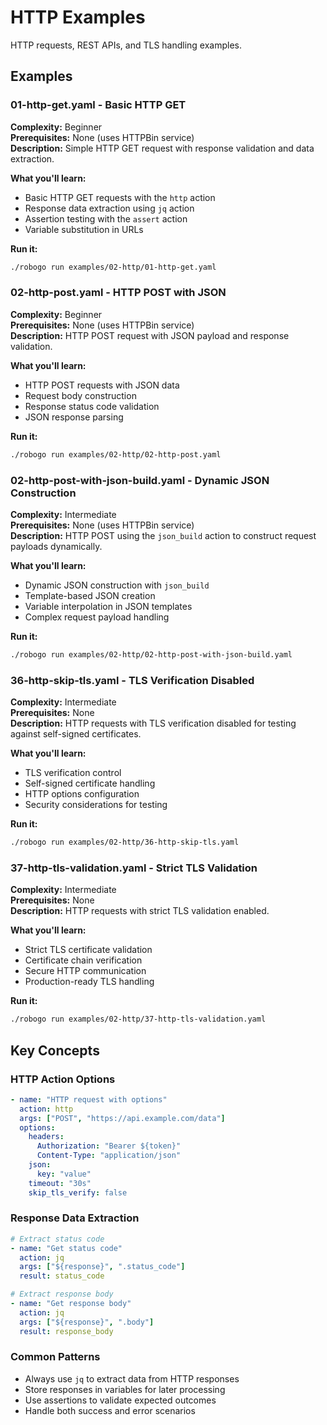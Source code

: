 # HTTP Examples

HTTP requests, REST APIs, and TLS handling examples.

## Examples

### 01-http-get.yaml - Basic HTTP GET
**Complexity:** Beginner  
**Prerequisites:** None (uses HTTPBin service)  
**Description:** Simple HTTP GET request with response validation and data extraction.

**What you'll learn:**
- Basic HTTP GET requests with the `http` action
- Response data extraction using `jq` action
- Assertion testing with the `assert` action
- Variable substitution in URLs

**Run it:**
```bash
./robogo run examples/02-http/01-http-get.yaml
```

### 02-http-post.yaml - HTTP POST with JSON
**Complexity:** Beginner  
**Prerequisites:** None (uses HTTPBin service)  
**Description:** HTTP POST request with JSON payload and response validation.

**What you'll learn:**
- HTTP POST requests with JSON data
- Request body construction
- Response status code validation
- JSON response parsing

**Run it:**
```bash
./robogo run examples/02-http/02-http-post.yaml
```

### 02-http-post-with-json-build.yaml - Dynamic JSON Construction
**Complexity:** Intermediate  
**Prerequisites:** None (uses HTTPBin service)  
**Description:** HTTP POST using the `json_build` action to construct request payloads dynamically.

**What you'll learn:**
- Dynamic JSON construction with `json_build`
- Template-based JSON creation
- Variable interpolation in JSON templates
- Complex request payload handling

**Run it:**
```bash
./robogo run examples/02-http/02-http-post-with-json-build.yaml
```

### 36-http-skip-tls.yaml - TLS Verification Disabled
**Complexity:** Intermediate  
**Prerequisites:** None  
**Description:** HTTP requests with TLS verification disabled for testing against self-signed certificates.

**What you'll learn:**
- TLS verification control
- Self-signed certificate handling
- HTTP options configuration
- Security considerations for testing

**Run it:**
```bash
./robogo run examples/02-http/36-http-skip-tls.yaml
```

### 37-http-tls-validation.yaml - Strict TLS Validation
**Complexity:** Intermediate  
**Prerequisites:** None  
**Description:** HTTP requests with strict TLS validation enabled.

**What you'll learn:**
- Strict TLS certificate validation
- Certificate chain verification
- Secure HTTP communication
- Production-ready TLS handling

**Run it:**
```bash
./robogo run examples/02-http/37-http-tls-validation.yaml
```

## Key Concepts

### HTTP Action Options
```yaml
- name: "HTTP request with options"
  action: http
  args: ["POST", "https://api.example.com/data"]
  options:
    headers:
      Authorization: "Bearer ${token}"
      Content-Type: "application/json"
    json:
      key: "value"
    timeout: "30s"
    skip_tls_verify: false
```

### Response Data Extraction
```yaml
# Extract status code
- name: "Get status code"
  action: jq
  args: ["${response}", ".status_code"]
  result: status_code

# Extract response body
- name: "Get response body"
  action: jq
  args: ["${response}", ".body"]
  result: response_body
```

### Common Patterns
- Always use `jq` to extract data from HTTP responses
- Store responses in variables for later processing
- Use assertions to validate expected outcomes
- Handle both success and error scenarios